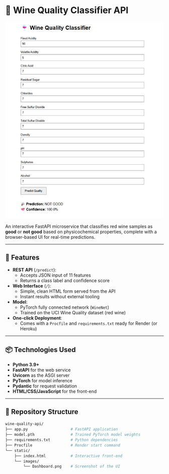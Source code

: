 # 🍷 Wine Quality Classifier API

![Dashboard Preview](images/Dashboard.png)

An interactive FastAPI microservice that classifies red wine samples as **good** or **not good** based on physicochemical properties, complete with a browser-based UI for real-time predictions.

---

## 🚀 Features

- **REST API** (`/predict`):  
  - Accepts JSON input of 11 features  
  - Returns a class label and confidence score  
- **Web Interface** (`/`):  
  - Simple, clean HTML form served from the API  
  - Instant results without external tooling  
- **Model**:  
  - PyTorch fully connected network (`WineNet`)  
  - Trained on the UCI Wine Quality dataset (red wine)  
- **One-click Deployment**:  
  - Comes with a `Procfile` and `requirements.txt` ready for Render (or Heroku)  

---

## 📦 Technologies Used

- **Python 3.9+**  
- **FastAPI** for the web service  
- **Uvicorn** as the ASGI server  
- **PyTorch** for model inference  
- **Pydantic** for request validation  
- **HTML/CSS/JavaScript** for the front-end  

---

## 📂 Repository Structure

```bash
wine-quality-api/
├── app.py                   # FastAPI application
├── model.pth                # Trained PyTorch model weights
├── requirements.txt         # Python dependencies
├── Procfile                 # Render start command
└── static/
    ├── index.html           # Interactive front-end
    └── images/
        └── Dashboard.png    # Screenshot of the UI
